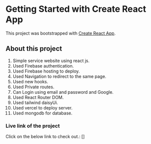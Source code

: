 # Getting Started with Create React App

This project was bootstrapped with [Create React App](https://github.com/facebook/create-react-app).

## About this project
1. Simple service website using react js.
2. Used Firebase authentication.
3. Used Firebase hosting to deploy.
4. Used Navigation to redirect to the same page.
5. Used new hooks.
6. Used Private routes.
7. Can Login using email and password and Google.
8. Used React Router DOM.
9. Used tailwind daisyUi.
10. Used vercel to deploy server.
11. Used mongodb for database.


### Live link of the project

Click on the below link to check out.: []

